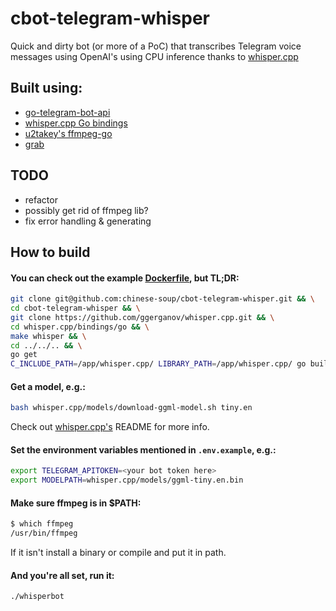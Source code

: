 # cbot-telegram-whisper
Quick and dirty bot (or more of a PoC) that transcribes Telegram voice messages using OpenAI's 
using CPU inference thanks to [whisper.cpp](https://github.com/ggerganov/whisper.cpp) 

## Built using: 
* [go-telegram-bot-api](https://pkg.go.dev/github.com/go-telegram-bot-api/telegram-bot-api/v5) 
* [whisper.cpp Go bindings](https://github.com/ggerganov/whisper.cpp/tree/master/bindings/go/)
* [u2takey's ffmpeg-go](https://github.com/u2takey/ffmpeg-go)
* [grab](https://github.com/cavaliergopher/grab) 

## TODO
* refactor
* possibly get rid of ffmpeg lib? 
* fix error handling & generating

## How to build
#### You can check out the example [Dockerfile](Dockerfile), but TL;DR:

```bash
git clone git@github.com:chinese-soup/cbot-telegram-whisper.git && \
cd cbot-telegram-whisper && \
git clone https://github.com/ggerganov/whisper.cpp.git && \
cd whisper.cpp/bindings/go && \
make whisper && \
cd ../../.. && \
go get
C_INCLUDE_PATH=/app/whisper.cpp/ LIBRARY_PATH=/app/whisper.cpp/ go build -o whisperbot
```

#### Get a model, e.g.:
```bash
bash whisper.cpp/models/download-ggml-model.sh tiny.en
```
Check out [whisper.cpp's](https://github.com/ggerganov/whisper.cpp) README for more info.


#### Set the environment variables mentioned in `.env.example`, e.g.:

```bash
export TELEGRAM_APITOKEN=<your bot token here>
export MODELPATH=whisper.cpp/models/ggml-tiny.en.bin
```
#### Make sure ffmpeg is in $PATH:
```bash
$ which ffmpeg
/usr/bin/ffmpeg
```
If it isn't install a binary or compile and put it in path.

#### And you're all set, run it:
```bash
./whisperbot
```